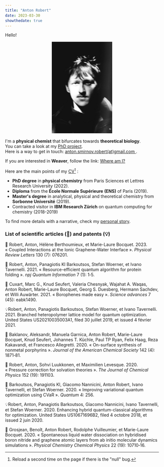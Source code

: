 ```yaml
---
title: "Anton Robert"
date: 2023-03-30
showthedate: true
---
```

	
Hello!

<p align="center"><img src="/images/profil.png" height=300px /></p>

I'm a **physical chemist** that bifurcates towards **theoretical biology**.   
You can take a look at my [PhD project](PhD%20project.md).  
Here is a way to get in touch: <a href="mailto:anton.smirnov.robert@gmail.com"> anton.smirnov.robert(at)gmail.com </a>.

If you are interested in **Weaver**, follow the link: [Where am I?](Where%20am%20I?.md)


Here are the main points of my <a href="/images/CV_03_23_internet_version.pdf" >CV</a>[^1] : 
-  **PhD degree** in **physical chemistry** from Paris Sciences et Lettres Research University (2022).  
- **Diploma** from the **École Normale Supérieure** **(ENS)** of Paris (2019).
- **Master's degree** in analytical, physical and theoretical chemistry from **Sorbonne Université** (2019).
- Contracted visitor in **IBM Research Zürich** on quantum computing for chemistry (2018-2019)

To find more details with a narrative, check my [personal story](personal%20story.md). 


### List of scientific articles (📄) and patents (💡)


📄 Robert, Anton, Hélène Berthoumieux, et Marie-Laure Bocquet. 2023. « Coupled Interactions at the Ionic Graphene-Water Interface ». _Physical Review Letters_ 130 (7): 076201.

📄 Robert, Anton, Panagiotis Kl Barkoutsos, Stefan Woerner, et Ivano Tavernelli. 2021. « Resource-efficient quantum algorithm for protein folding ». _npj Quantum Information_ 7 (1): 1‑5.

📄 Cuxart, Marc G., Knud Seufert, Valeria Chesnyak, Wajahat A. Waqas, Anton Robert, Marie-Laure Bocquet, Georg S. Duesberg, Hermann Sachdev, et Willi Auwärter. 2021. « Borophenes made easy ». _Science advances_ 7 (45): eabk1490.

💡Robert, Anton, Panagiotis Barkoutsos, Stefan Woerner, et Ivano Tavernelli. 2021. Branched heteropolymer lattice model for quantum optimization. United States US20210035003A1, filed 30 juillet 2019, et issued 4 février 2021.

📄 Baklanov, Aleksandr, Manuela Garnica, Anton Robert, Marie-Laure Bocquet, Knud Seufert, Johannes T. Küchle, Paul TP Ryan, Felix Haag, Reza Kakavandi, et Francesco Allegretti. 2020. « On-surface synthesis of nonmetal porphyrins ». _Journal of the American Chemical Society_ 142 (4): 1871‑81.

📄 Robert, Anton, Sohvi Luukkonen, et Maximilien Levesque. 2020. « Pressure correction for solvation theories ». _The Journal of Chemical Physics_ 152 (19): 191103.

📄 Barkoutsos, Panagiotis Kl, Giacomo Nannicini, Anton Robert, Ivano Tavernelli, et Stefan Woerner. 2020. « Improving variational quantum optimization using CVaR ». _Quantum_ 4: 256.

💡Robert, Anton, Panagiotis Barkoutsos, Giacomo Nannicini, Ivano Tavernelli, et Stefan Woerner. 2020. Enhancing hybrid quantum-classical algorithms for optimization. United States US10671696B2, filed 4 octobre 2018, et issued 2 juin 2020.

📄 Grosjean, Benoît, Anton Robert, Rodolphe Vuilleumier, et Marie-Laure Bocquet. 2020. « Spontaneous liquid water dissociation on hybridised boron nitride and graphene atomic layers from ab initio molecular dynamics simulations ». _Physical Chemistry Chemical Physics_ 22 (19): 10710‑16.


[^1]: Reload a second time on the page if there is the "null" bug.  